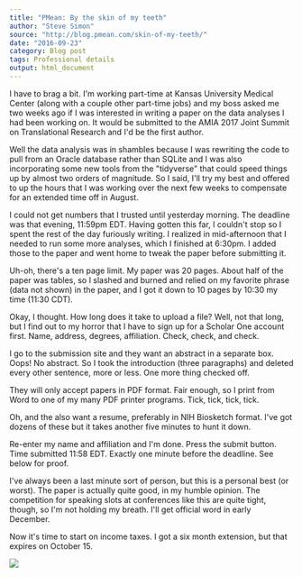 ```yaml
---
title: "PMean: By the skin of my teeth"
author: "Steve Simon"
source: "http://blog.pmean.com/skin-of-my-teeth/"
date: "2016-09-23"
category: Blog post
tags: Professional details
output: html_document
---
```


I have to brag a bit. I'm working part-time at Kansas University Medical
Center (along with a couple other part-time jobs) and my boss asked me
two weeks ago if I was interested in writing a paper on the data
analyses I had been working on. It would be submitted to the AMIA 2017
Joint Summit on Translational Research and I'd be the first author.


<!---More--->

Well the data analysis was in shambles because I was rewriting the code
to pull from an Oracle database rather than SQLite and I was also
incorporating some new tools from the "tidyverse" that could speed
things up by almost two orders of magnitude. So I said, I'll try my best
and offered to up the hours that I was working over the next few weeks
to compensate for an extended time off in August.

I could not get numbers that I trusted until yesterday morning. The
deadline was that evening, 11:59pm EDT. Having gotten this far, I
couldn't stop so I spent the rest of the day furiously writing. I
realized in mid-afternoon that I needed to run some more analyses, which
I finished at 6:30pm. I added those to the paper and went home to tweak
the paper before submitting it.

Uh-oh, there's a ten page limit. My paper was 20 pages. About half of
the paper was tables, so I slashed and burned and relied on my favorite
phrase (data not shown) in the paper, and I got it down to 10 pages by
10:30 my time (11:30 CDT).

Okay, I thought. How long does it take to upload a file? Well, not that
long, but I find out to my horror that I have to sign up for a Scholar
One account first. Name, address, degrees, affiliation. Check, check,
and check.

I go to the submission site and they want an abstract in a separate box.
Oops! No abstract. So I took the introduction (three paragraphs) and
deleted every other sentence, more or less. One more thing checked off.

They will only accept papers in PDF format. Fair enough, so I print from
Word to one of my many PDF printer programs. Tick, tick, tick, tick.

Oh, and the also want a resume, preferably in NIH Biosketch format. I've
got dozens of these but it takes another five minutes to hunt it down.

Re-enter my name and affiliation and I'm done. Press the submit button.
Time submitted 11:58 EDT. Exactly one minute before the deadline. See
below for proof.

I've always been a last minute sort of person, but this is a personal
best (or worst). The paper is actually quite good, in my humble opinion.
The competition for speaking slots at conferences like this are quite
tight, though, so I'm not holding my breath. I'll get official word in
early December.

Now it's time to start on income taxes. I got a six month extension, but
that expires on October 15.

![](../../../web/images/16/skin-of-my-teeth01.png)




